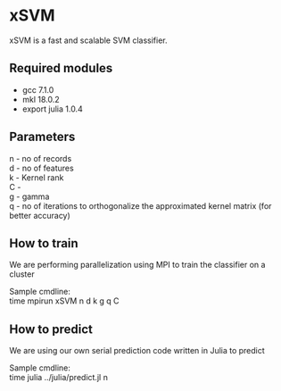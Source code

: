 # xSVM
xSVM is a fast and scalable SVM classifier.

## Required modules
- gcc 7.1.0  
- mkl 18.0.2  
- export julia 1.0.4  

## Parameters
n - no of records  
d - no of features  
k - Kernel rank  
C -    
g - gamma  
q - no of iterations to orthogonalize the approximated kernel matrix (for better accuracy)  

## How to train
We are performing parallelization using MPI to train the classifier on a cluster

Sample cmdline:  
time mpirun xSVM <data set file path> n d k g q C

## How to predict
We are using our own serial prediction code written in Julia to predict

Sample cmdline:   
time julia ../julia/predict.jl <model file name> <data set file path> n
